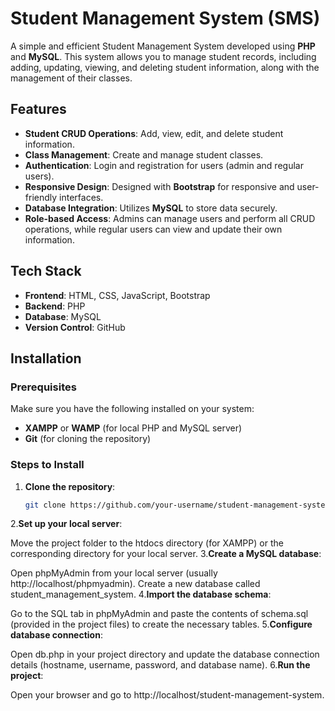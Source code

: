 # Student Management System (SMS)

A simple and efficient Student Management System developed using **PHP** and **MySQL**. This system allows you to manage student records, including adding, updating, viewing, and deleting student information, along with the management of their classes.

## Features

- **Student CRUD Operations**: Add, view, edit, and delete student information.
- **Class Management**: Create and manage student classes.
- **Authentication**: Login and registration for users (admin and regular users).
- **Responsive Design**: Designed with **Bootstrap** for responsive and user-friendly interfaces.
- **Database Integration**: Utilizes **MySQL** to store data securely.
- **Role-based Access**: Admins can manage users and perform all CRUD operations, while regular users can view and update their own information.

## Tech Stack

- **Frontend**: HTML, CSS, JavaScript, Bootstrap
- **Backend**: PHP
- **Database**: MySQL
- **Version Control**: GitHub

## Installation

### Prerequisites

Make sure you have the following installed on your system:
- **XAMPP** or **WAMP** (for local PHP and MySQL server)
- **Git** (for cloning the repository)

### Steps to Install

1. **Clone the repository**:
   ```bash
   git clone https://github.com/your-username/student-management-system.git
2.**Set up your local server**:

Move the project folder to the htdocs directory (for XAMPP) or the corresponding directory for your local server.
3.**Create a MySQL database**:

Open phpMyAdmin from your local server (usually http://localhost/phpmyadmin).
Create a new database called student_management_system.
4.**Import the database schema**:

Go to the SQL tab in phpMyAdmin and paste the contents of schema.sql (provided in the project files) to create the necessary tables.
5.**Configure database connection**:

Open db.php in your project directory and update the database connection details (hostname, username, password, and database name).
6.**Run the project**:

Open your browser and go to http://localhost/student-management-system.

